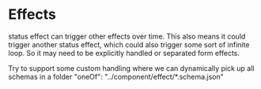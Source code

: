 # Effects

status effect can trigger other effects over time. This also means it could trigger another status effect, which could also trigger some sort of infinite loop. So it may need to be explicitly handled or separated form effects.

Try to support some custom handling where we can dynamically pick up all schemas in a folder
"oneOf": "../component/effect/\*.schema.json"
